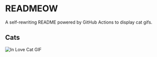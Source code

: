 # READMEOW

A self-rewriting README powered by GitHub Actions to display cat gifs.

## Cats

![In Love Cat GIF](https://media3.giphy.com/media/MDJ9IbxxvDUQM/200.gif?cid=9acd02datmf0mdg0nqz6o80ptc2gktt92y030ozl3dlhl5cu&ep=v1_gifs_search&rid=200.gif&ct=g)
